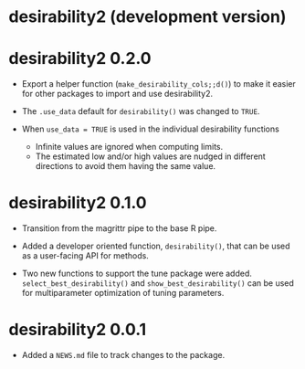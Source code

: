 # desirability2 (development version)

# desirability2 0.2.0

* Export a helper function (`make_desirability_cols;;d()`) to make it easier for 
  other packages to import and use desirability2. 
  
* The `.use_data` default for `desirability()` was changed to `TRUE`. 

* When `use_data = TRUE` is used in the individual desirability functions

   - Infinite values are ignored when computing limits. 
   - The estimated low and/or high values are nudged in different directions to 
     avoid them having the same value. 

# desirability2 0.1.0

* Transition from the magrittr pipe to the base R pipe.

* Added a developer oriented function, `desirability()`, that can be used as a 
  user-facing API for methods. 

* Two new functions to support the tune package were added. 
  `select_best_desirability()` and `show_best_desirability()` can be used for 
  multiparameter optimization of tuning parameters.  

# desirability2 0.0.1

* Added a `NEWS.md` file to track changes to the package.
